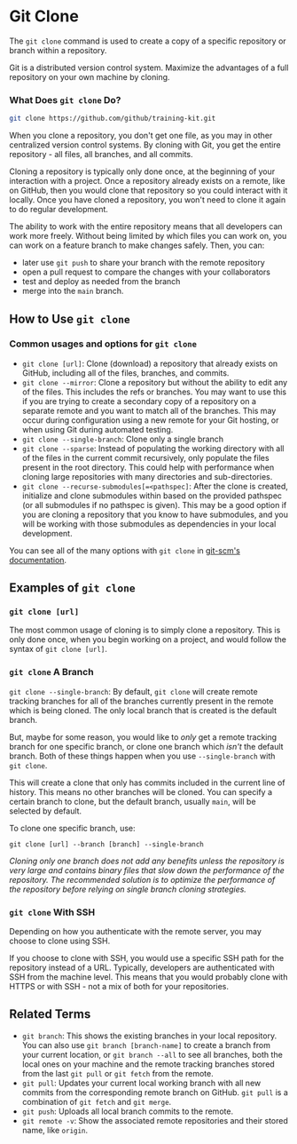 # Git Clone

The `git clone` command is used to create a copy of a specific repository or branch within a repository.

Git is a distributed version control system. Maximize the advantages of a full repository on your own machine by cloning.

### What Does `git clone` Do?

```sh
git clone https://github.com/github/training-kit.git
```

When you clone a repository, you don't get one file, as you may in other centralized version control systems. By cloning with Git, you get the entire repository - all files, all branches, and all commits.

Cloning a repository is typically only done once, at the beginning of your interaction with a project. Once a repository already exists on a remote, like on GitHub, then you would clone that repository so you could interact with it locally. Once you have cloned a repository, you won't need to clone it again to do regular development.

The ability to work with the entire repository means that all developers can work more freely. Without being limited by which files you can work on, you can work on a feature branch to make changes safely. Then, you can:
-  later use `git push` to share your branch with the remote repository
- open a pull request to compare the changes with your collaborators
- test and deploy as needed from the branch
- merge into the `main` branch.

## How to Use `git clone`

### Common usages and options for `git clone`

* `git clone [url]`: Clone (download) a repository that already exists on GitHub, including all of the files, branches, and commits.
* `git clone --mirror`: Clone a repository but without the ability to edit any of the files. This includes the refs or branches. You may want to use this if you are trying to create a secondary copy of a repository on a separate remote and you want to match all of the branches. This may occur during configuration using a new remote for your Git hosting, or when using Git during automated testing.
* `git clone --single-branch`: Clone only a single branch
* `git clone --sparse`: Instead of populating the working directory with all of the files in the current commit recursively, only populate the files present in the root directory. This could help with performance when cloning large repositories with many directories and sub-directories.
*   `git clone --recurse-submodules[=<pathspec]`: After the clone is created, initialize and clone submodules within based on the provided pathspec (or all submodules if no pathspec is given). This may be a good option if you are cloning a repository that you know to have submodules, and you will be working with those submodules as dependencies in your local development.

You can see all of the many options with `git clone` in [git-scm's documentation](https://git-scm.com/docs/git-clone).

## Examples of `git clone`

### `git clone [url]`

The most common usage of cloning is to simply clone a repository. This is only done once, when you begin working on a project, and would follow the syntax of `git clone [url]`.

### `git clone` A Branch

`git clone --single-branch`: By default, `git clone` will create remote tracking branches for all of the branches currently present in the remote which is being cloned. The only local branch that is created is the default branch.

But, maybe for some reason, you would like to _only_ get a remote tracking branch for one specific branch, or clone one branch which _isn't_ the default branch. Both of these things happen when you use `--single-branch` with `git clone`.

This will create a clone that only has commits included in the current line of history. This means no other branches will be cloned. You can specify a certain branch to clone, but the default branch, usually `main`, will be selected by default.

To clone one specific branch, use:

`git clone [url] --branch [branch] --single-branch`

_Cloning only one branch does not add any benefits unless the repository is very large and contains binary files that slow down the performance of the repository. The recommended solution is to optimize the performance of the repository before relying on single branch cloning strategies._


### `git clone` With SSH

Depending on how you authenticate with the remote server, you may choose to clone using SSH.

If you choose to clone with SSH, you would use a specific SSH path for the repository instead of a URL. Typically, developers are authenticated with SSH from the machine level. This means that you would probably clone with HTTPS or with SSH - not a mix of both for your repositories.

## Related Terms

- `git branch`: This shows the existing branches in your local repository. You can also use `git branch [branch-name]` to create a branch from your current location, or `git branch --all` to see all branches, both the local ones on your machine and the remote tracking branches stored from the last `git pull` or `git fetch` from the remote.
- `git pull`: Updates your current local working branch with all new commits from the corresponding remote branch on GitHub. `git pull` is a combination of `git fetch` and `git merge`.
- `git push`: Uploads all local branch commits to the remote.
- `git remote -v`: Show the associated remote repositories and their stored name, like `origin`.
